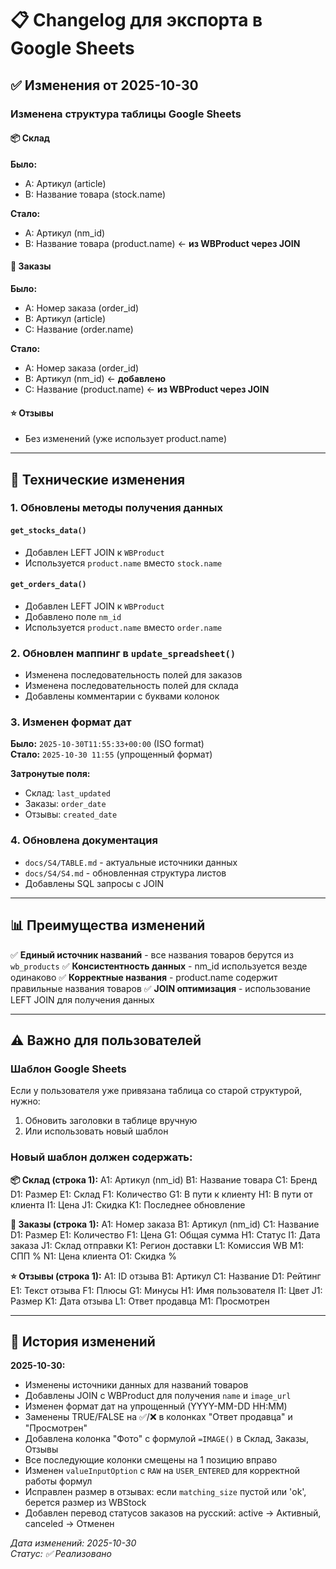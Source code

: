 # 📋 Changelog для экспорта в Google Sheets

## ✅ Изменения от 2025-10-30

### Изменена структура таблицы Google Sheets

#### 📦 Склад
**Было:**
- A: Артикул (article)
- B: Название товара (stock.name)

**Стало:**
- A: Артикул (nm_id)
- B: Название товара (product.name) ← **из WBProduct через JOIN**

#### 🛒 Заказы
**Было:**
- A: Номер заказа (order_id)
- B: Артикул (article)
- C: Название (order.name)

**Стало:**
- A: Номер заказа (order_id)
- B: Артикул (nm_id) ← **добавлено**
- C: Название (product.name) ← **из WBProduct через JOIN**

#### ⭐ Отзывы
- Без изменений (уже использует product.name)

---

## 🔧 Технические изменения

### 1. Обновлены методы получения данных

#### `get_stocks_data()`
- Добавлен LEFT JOIN к `WBProduct`
- Используется `product.name` вместо `stock.name`

#### `get_orders_data()`
- Добавлен LEFT JOIN к `WBProduct`
- Добавлено поле `nm_id`
- Используется `product.name` вместо `order.name`

### 2. Обновлен маппинг в `update_spreadsheet()`
- Изменена последовательность полей для заказов
- Изменена последовательность полей для склада
- Добавлены комментарии с буквами колонок

### 3. Изменен формат дат
**Было:** `2025-10-30T11:55:33+00:00` (ISO format)  
**Стало:** `2025-10-30 11:55` (упрощенный формат)

**Затронутые поля:**
- Склад: `last_updated`
- Заказы: `order_date`
- Отзывы: `created_date`

### 4. Обновлена документация
- `docs/S4/TABLE.md` - актуальные источники данных
- `docs/S4/S4.md` - обновленная структура листов
- Добавлены SQL запросы с JOIN

---

## 📊 Преимущества изменений

✅ **Единый источник названий** - все названия товаров берутся из `wb_products`
✅ **Консистентность данных** - nm_id используется везде одинаково
✅ **Корректные названия** - product.name содержит правильные названия товаров
✅ **JOIN оптимизация** - использование LEFT JOIN для получения данных

---

## ⚠️ Важно для пользователей

### Шаблон Google Sheets
Если у пользователя уже привязана таблица со старой структурой, нужно:
1. Обновить заголовки в таблице вручную
2. Или использовать новый шаблон

### Новый шаблон должен содержать:

**📦 Склад (строка 1):**
A1: Артикул (nm_id)
B1: Название товара
C1: Бренд
D1: Размер
E1: Склад
F1: Количество
G1: В пути к клиенту
H1: В пути от клиента
I1: Цена
J1: Скидка
K1: Последнее обновление

**🛒 Заказы (строка 1):**
A1: Номер заказа
B1: Артикул (nm_id)
C1: Название
D1: Размер
E1: Количество
F1: Цена
G1: Общая сумма
H1: Статус
I1: Дата заказа
J1: Склад отправки
K1: Регион доставки
L1: Комиссия WB
M1: СПП %
N1: Цена клиента
O1: Скидка %

**⭐ Отзывы (строка 1):**
A1: ID отзыва
B1: Артикул
C1: Название
D1: Рейтинг
E1: Текст отзыва
F1: Плюсы
G1: Минусы
H1: Имя пользователя
I1: Цвет
J1: Размер
K1: Дата отзыва
L1: Ответ продавца
M1: Просмотрен

---

## 📅 История изменений

**2025-10-30:**
- Изменены источники данных для названий товаров
- Добавлены JOIN с WBProduct для получения `name` и `image_url`
- Изменен формат дат на упрощенный (YYYY-MM-DD HH:MM)
- Заменены TRUE/FALSE на ✅/❌ в колонках "Ответ продавца" и "Просмотрен"
- Добавлена колонка "Фото" с формулой `=IMAGE()` в Склад, Заказы, Отзывы
- Все последующие колонки смещены на 1 позицию вправо
- Изменен `valueInputOption` с `RAW` на `USER_ENTERED` для корректной работы формул
- Исправлен размер в отзывах: если `matching_size` пустой или 'ok', берется размер из WBStock
- Добавлен перевод статусов заказов на русский: active → Активный, canceled → Отменен

*Дата изменений: 2025-10-30*  
*Статус: ✅ Реализовано*

